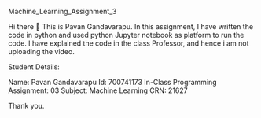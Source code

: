 Machine_Learning_Assignment_3

Hi there 👋 This is Pavan Gandavarapu.
In this assignment, I have written the code in python and used python Jupyter notebook as platform to run the code.
I have explained the code in the class Professor, and hence i am not uploading the video.

Student Details:

Name: Pavan Gandavarapu
Id: 700741173
In-Class Programming Assignment: 03
Subject: Machine Learning
CRN: 21627

Thank you.
